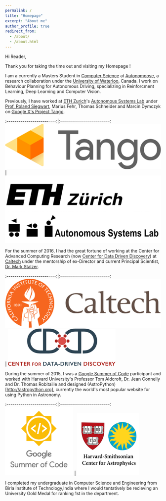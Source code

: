 ```yaml
---
permalink: /
title: "Homepage"
excerpt: "About me"
author_profile: true
redirect_from: 
  - /about/
  - /about.html
---
```


Hi Reader,

Thank you for taking the time out and visiting my Homepage ! 

I am a currently a Masters Student in [Computer Science](https://cs.uwaterloo.ca/) at [Autonomoose](http://www.autonomoose.net/), a research collaboration under the [University of Waterloo](https://uwaterloo.ca/), Canada. I work on Behaviour Planning for Autonomous Driving, specializing in Reinforcment Learning, Deep Learning and Computer Vision.

Previously, I have worked at [ETH Zurich](https://www.ethz.ch/en.html)'s [Autonomous Systems Lab](http://www.asl.ethz.ch/) under [Prof. Roland Siegwart](http://www.asl.ethz.ch/the-lab/people/person-detail.html?persid=29981), Marius Fehr, Thomas Schneider and Marcin Dymczyk on [Google X's Project Tango](https://get.google.com/tango/).

:-------------------------:|:-------------------------:
![Tango_Logo](/files/tango-logo.svg) | ![ETH_ASL_LOGO](/files/eth_asl.jpg)


For the summer of 2016, I had the great fortune of working at the Center for Advanced Computing Research (now [Center for Data  Driven Discovery](http://cd3.caltech.edu/)) at [Caltech](http://www.caltech.edu/) under the mentorship of ex-Director and current Principal Scientist, [Dr. Mark Stalzer](https://www.linkedin.com/in/mark-stalzer-97254a/).

:-------------------------:|:-------------------------:
![Caltech_Logo](/files/caltech_logo.jpg) | ![CD3_LOGO](/files/cdcube.348x120.png)

During the summer of 2015, I was a [Google Summer of Code](https://developers.google.com/open-source/gsoc/) participant and worked with Harvard University's Professor Tom Aldcroft, Dr. Jean Connelly and Dr. Thomas Robitaille and designed (AstroPython)[http://astropython.org], currently the world's most popular website for using Python in Astronomy. 

:-------------------------:|:-------------------------:
![GSoC_Logo](/files/220px-GSoC.png) | ![Harvard_LOGO](/files/AAEAAQAAAAAAAAnyAAAAJDZjYjc4YWJlLTg5ZGItNDExMi1iZTdkLTkxOGRiMzRhN2JmMA.png)

I completed my undergraduate in Computer Science and Engineering from Birla Institute of Technology,India where I would tentatively be recieving an University Gold Medal for ranking 1st in the department.
